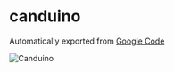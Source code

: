 # canduino
Automatically exported from [Google Code](http://code.google.com/p/canduino)




![Canduino](https://www.kyle-crockett.com/canduino.jpg)
